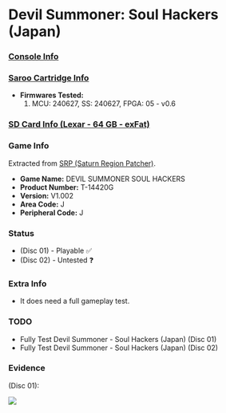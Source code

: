 # Devil Summoner: Soul Hackers (Japan)

### [Console Info](../../../../../Info/Consoles/VA13/README.md)

### [Saroo Cartridge Info](../../../../../Info/Cartridges/RetroGameParadiseStore/1.32F/README.md)

- <b>Firmwares Tested:</b>
  1. MCU: 240627, SS: 240627, FPGA: 05 - v0.6

### [SD Card Info (Lexar - 64 GB - exFat)](../../../../../Info/SdCards/Lexar/64GB/exfat/README.md)

### Game Info

Extracted from [SRP (Saturn Region Patcher)](https://segaxtreme.net/resources/saturn-region-patcher.81/download).

- <b>Game Name:</b> DEVIL SUMMONER SOUL HACKERS
- <b>Product Number:</b> T-14420G
- <b>Version:</b> V1.002
- <b>Area Code:</b> J
- <b>Peripheral Code:</b> J

### Status

- (Disc 01) - Playable :white_check_mark:
- (Disc 02) - Untested :question:

### Extra Info

- It does need a full gameplay test.

### TODO

- Fully Test Devil Summoner - Soul Hackers (Japan) (Disc 01)
- Fully Test Devil Summoner - Soul Hackers (Japan) (Disc 02)

### Evidence

(Disc 01):

[![](https://img.youtube.com/vi/KEY_LPVcWzw/0.jpg)](https://www.youtube.com/watch?v=KEY_LPVcWzw)
